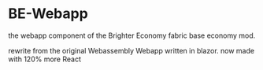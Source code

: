 # BE-Webapp
the webapp component of the Brighter Economy fabric base economy mod.

rewrite from the original Webassembly Webapp written in blazor.
now made with 120% more React